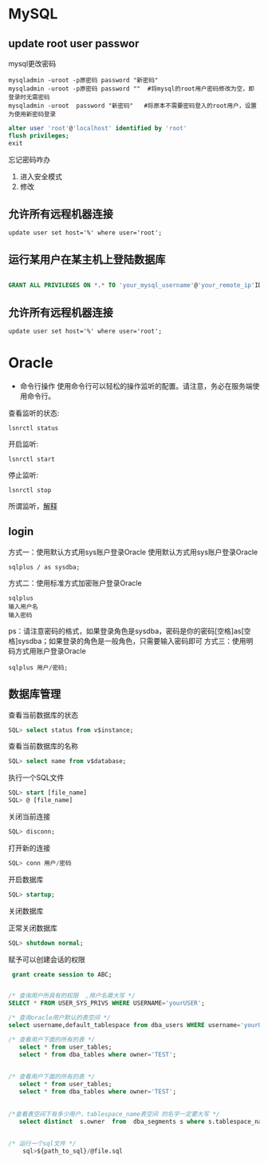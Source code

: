# MySQL
## update root user passwor

mysql更改密码

```vim
mysqladmin -uroot -p原密码 password "新密码"
mysqladmin -uroot -p原密码 password ""  #将mysql的root用户密码修改为空，即登录时无需密码
mysqladmin -uroot  password "新密码" 	#将原本不需要密码登入的root用户，设置为使用新密码登录
 ```
 ```sql
 alter user 'root'@'localhost' identified by 'root'
 flush privileges;
 exit
 ```
忘记密码咋办
1. 进入安全模式
2. 修改

## 允许所有远程机器连接 
```
update user set host='%' where user='root'; 
```
## 运行某用户在某主机上登陆数据库
```sql

GRANT ALL PRIVILEGES ON *.* TO 'your_mysql_username'@'your_remote_ip'IDENTIFIED BY 'your_mysql_password' 
```
## 允许所有远程机器连接 
```
update user set host='%' where user='root'; 
```

# Oracle

- 命令行操作
使用命令行可以轻松的操作监听的配置。请注意，务必在服务端使用命令行。

查看监听的状态:
```
lsnrctl status
```
开启监听:
```
lsnrctl start
```
停止监听:
```
lsnrctl stop
```
所谓监听，[解释](https://www.jianshu.com/p/abb6ee3c5e7f)

## login

方式一：使用默认方式用sys账户登录Oracle
使用默认方式用sys账户登录Oracle
```
sqlplus / as sysdba;
```
方式二：使用标准方式加密账户登录Oracle
```
sqlplus
输入用户名
输入密码
```
ps：请注意密码的格式，如果登录角色是sysdba，密码是你的密码[空格]as[空格]sysdba；如果登录的角色是一般角色，只需要输入密码即可
方式三：使用明码方式用账户登录Oracle
```
sqlplus 用户/密码;
```
## 数据库管理

查看当前数据库的状态
```sql
SQL> select status from v$instance;
```
查看当前数据库的名称
```sql
SQL> select name from v$database;
```
执行一个SQL文件
```sql
SQL> start [file_name] 
SQL> @ [file_name]
```

关闭当前连接
```sql
SQL> disconn;
```
打开新的连接
```SQL
SQL> conn 用户/密码
```

开启数据库
```sql
SQL> startup;
```

关闭数据库

正常关闭数据库
```sql
SQL> shutdown normal;
```

赋予可以创建会话的权限

```sql
 grant create session to ABC;
```

```sql

/* 查询用户所具有的权限  ,用户名需大写 */
SELECT * FROM USER_SYS_PRIVS WHERE USERNAME='yourUSER';

/* 查询oracle用户默认的表空间 */
select username,default_tablespace from dba_users WHERE username='yourUSER';

/* 查看用户下面的所有的表 */  
   select * from user_tables;
   select * from dba_tables where owner='TEST';
  
  
/* 查看用户下面的所有的表 */  
   select * from user_tables;
   select * from dba_tables where owner='TEST';
  
  
/*查看表空间下有多少用户，tablespace_name表空间 的名字一定要大写 */
   select distinct  s.owner  from  dba_segments s where s.tablespace_name ='TS_TEST';
   
   
/* 运行一个sql文件 */
	sql>${path_to_sql}/@file.sql
	
 ```

